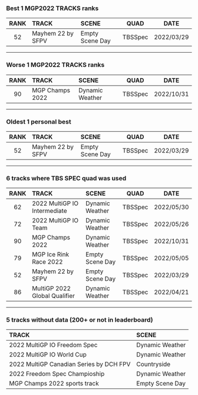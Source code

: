 ### Best 1 MGP2022 TRACKS ranks
|RANK|TRACK|SCENE|QUAD|DATE|
|:---:|:---|:---|:---:|:---:|
|52|Mayhem 22 by SFPV|Empty Scene Day|TBSSpec|2022/03/29|
---
### Worse 1 MGP2022 TRACKS ranks
|RANK|TRACK|SCENE|QUAD|DATE|
|:---:|:---|:---|:---:|:---:|
|90|MGP Champs 2022|Dynamic Weather|TBSSpec|2022/10/31|
---
### Oldest 1 personal best
|RANK|TRACK|SCENE|QUAD|DATE|
|:---:|:---|:---|:---:|:---:|
|52|Mayhem 22 by SFPV|Empty Scene Day|TBSSpec|2022/03/29|
---
### 6 tracks where TBS SPEC quad was used
|RANK|TRACK|SCENE|QUAD|DATE|
|:---:|:---|:---|:---:|:---:|
|62|2022 MultiGP IO Intermediate|Dynamic Weather|TBSSpec|2022/05/30|
|72|2022 MultiGP IO Team|Dynamic Weather|TBSSpec|2022/05/26|
|90|MGP Champs 2022|Dynamic Weather|TBSSpec|2022/10/31|
|79|MGP Ice Rink Race 2022|Empty Scene Day|TBSSpec|2022/05/05|
|52|Mayhem 22 by SFPV|Empty Scene Day|TBSSpec|2022/03/29|
|86|MultiGP 2022 Global Qualifier|Dynamic Weather|TBSSpec|2022/04/21|
---
### 5 tracks without data (200+ or not in leaderboard)
|TRACK|SCENE|
|:---|:---|
|2022 MultiGP IO Freedom Spec|Dynamic Weather|
|2022 MultiGP IO World Cup|Dynamic Weather|
|2022 MultiGP Canadian Series by DCH FPV|Countryside|
|2022 Freedom Spec Champioship|Dynamic Weather|
|MGP Champs 2022 sports track|Empty Scene Day|
